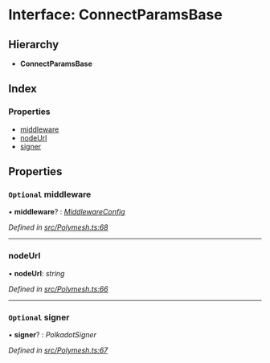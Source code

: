 # Interface: ConnectParamsBase

## Hierarchy

* **ConnectParamsBase**

## Index

### Properties

* [middleware](connectparamsbase.md#optional-middleware)
* [nodeUrl](connectparamsbase.md#nodeurl)
* [signer](connectparamsbase.md#optional-signer)

## Properties

### `Optional` middleware

• **middleware**? : *[MiddlewareConfig](middlewareconfig.md)*

*Defined in [src/Polymesh.ts:68](https://github.com/PolymathNetwork/polymesh-sdk/blob/6aee3c9/src/Polymesh.ts#L68)*

___

###  nodeUrl

• **nodeUrl**: *string*

*Defined in [src/Polymesh.ts:66](https://github.com/PolymathNetwork/polymesh-sdk/blob/6aee3c9/src/Polymesh.ts#L66)*

___

### `Optional` signer

• **signer**? : *PolkadotSigner*

*Defined in [src/Polymesh.ts:67](https://github.com/PolymathNetwork/polymesh-sdk/blob/6aee3c9/src/Polymesh.ts#L67)*
